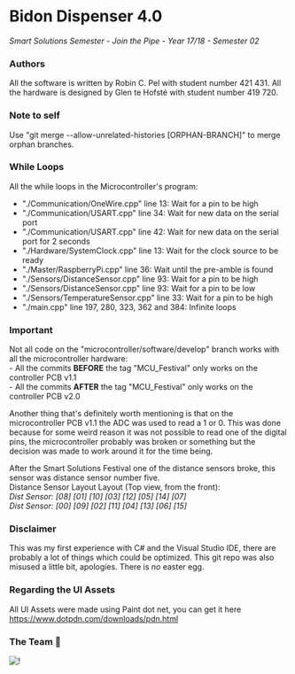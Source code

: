 # Bidon Dispenser 4.0
_Smart Solutions Semester - Join the Pipe - Year 17/18 - Semester 02_



### Authors
All the software is written by Robin C. Pel with student number 421 431. 
All the hardware is designed by Glen te Hofsté with student number 419 720. 



### Note to self
Use "git merge --allow-unrelated-histories [ORPHAN-BRANCH]" to merge orphan branches.



### While Loops
All the while loops in the Microcontroller's program:
- "./Communication/OneWire.cpp" line 13: Wait for a pin to be high
- "./Communication/USART.cpp" line 34: Wait for new data on the serial port
- "./Communication/USART.cpp" line 42: Wait for new data on the serial port for 2 seconds
- "./Hardware/SystemClock.cpp" line 13: Wait for the clock source to be ready
- "./Master/RaspberryPi.cpp" line 36: Wait until the pre-amble is found
- "./Sensors/DistanceSensor.cpp" line 93: Wait for a pin to be high
- "./Sensors/DistanceSensor.cpp" line 93: Wait for a pin to be low
- "./Sensors/TemperatureSensor.cpp" line 33: Wait for a pin to be high
- "./main.cpp" line 197, 280, 323, 362 and 384: Infinite loops



### Important
Not all code on the "microcontroller/software/develop" branch works with all the microcontroller hardware:  
	- All the commits **BEFORE** the tag "MCU_Festival" only works on the controller PCB v1.1  
	- All the commits **AFTER** the tag "MCU_Festival" only works on the controller PCB v2.0  
  
Another thing that's definitely worth mentioning is that on the microcontroller PCB v1.1 the ADC was used to read a 1 or 0.
This was done because for some weird reason it was not possible to read one of the digital pins, 
the microcontroller probably was broken or something but the decision was made to work around it for the time being.  
  
After the Smart Solutions Festival one of the distance sensors broke, this sensor was distance sensor number five.  
Distance Sensor Layout Layout (Top view, from the front):  
_Dist Sensor: [08] [01] [10] [03] [12] [05] [14] [07]_  
_Dist Sensor: [00] [09] [02] [11] [04] [13] [06] [15]_  
  
  
  
### Disclaimer
This was my first experience with C# and the Visual Studio IDE, there are probably a lot of things which could be optimized. 
This git repo was also misused a little bit, apologies. 
There is _no_ easter egg. 



### Regarding the UI Assets
All UI Assets were made using Paint dot net, you can get it here https://www.dotpdn.com/downloads/pdn.html


### The Team 💪
![!](TeamPhoto/TeamPhoto.png "The Team 💪")
